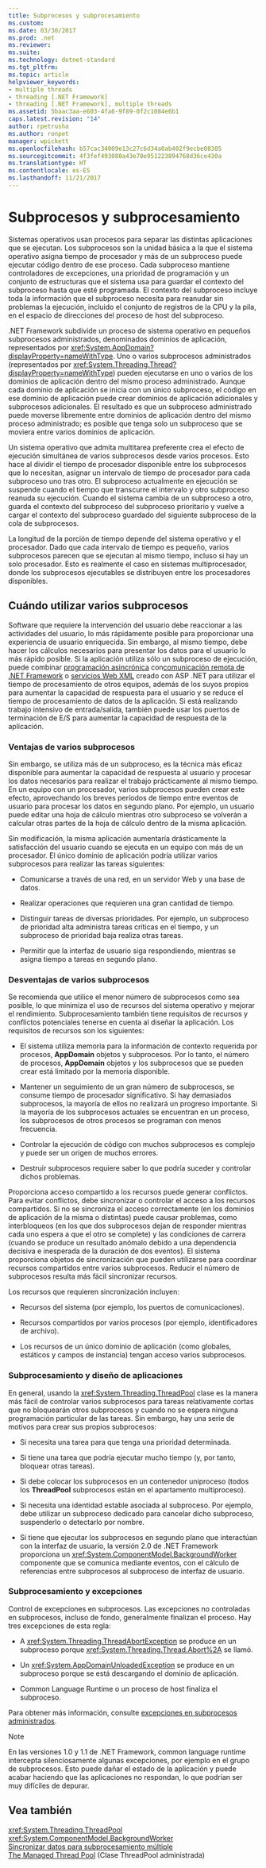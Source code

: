 ```yaml
---
title: Subprocesos y subprocesamiento
ms.custom: 
ms.date: 03/30/2017
ms.prod: .net
ms.reviewer: 
ms.suite: 
ms.technology: dotnet-standard
ms.tgt_pltfrm: 
ms.topic: article
helpviewer_keywords:
- multiple threads
- threading [.NET Framework]
- threading [.NET Framework], multiple threads
ms.assetid: 5baac3aa-e603-4fa6-9f89-0f2c1084e6b1
caps.latest.revision: "14"
author: rpetrusha
ms.author: ronpet
manager: wpickett
ms.openlocfilehash: b57cac34009e13c27c6d34a0ab402f9ecbe08305
ms.sourcegitcommit: 4f3fef493080a43e70e951223894768d36ce430a
ms.translationtype: HT
ms.contentlocale: es-ES
ms.lasthandoff: 11/21/2017
---
```

# <a name="threads-and-threading"></a>Subprocesos y subprocesamiento
Sistemas operativos usan procesos para separar las distintas aplicaciones que se ejecutan. Los subprocesos son la unidad básica a la que el sistema operativo asigna tiempo de procesador y más de un subproceso puede ejecutar código dentro de ese proceso. Cada subproceso mantiene controladores de excepciones, una prioridad de programación y un conjunto de estructuras que el sistema usa para guardar el contexto del subproceso hasta que esté programada. El contexto del subproceso incluye toda la información que el subproceso necesita para reanudar sin problemas la ejecución, incluido el conjunto de registros de la CPU y la pila, en el espacio de direcciones del proceso de host del subproceso.  
  
 .NET Framework subdivide un proceso de sistema operativo en pequeños subprocesos administrados, denominados dominios de aplicación, representados por <xref:System.AppDomain?displayProperty=nameWithType>. Uno o varios subprocesos administrados (representados por <xref:System.Threading.Thread?displayProperty=nameWithType>) pueden ejecutarse en uno o varios de los dominios de aplicación dentro del mismo proceso administrado. Aunque cada dominio de aplicación se inicia con un único subproceso, el código en ese dominio de aplicación puede crear dominios de aplicación adicionales y subprocesos adicionales. El resultado es que un subproceso administrado puede moverse libremente entre dominios de aplicación dentro del mismo proceso administrado; es posible que tenga solo un subproceso que se moviera entre varios dominios de aplicación.  
  
 Un sistema operativo que admita multitarea preferente crea el efecto de ejecución simultánea de varios subprocesos desde varios procesos. Esto hace al dividir el tiempo de procesador disponible entre los subprocesos que lo necesitan, asignar un intervalo de tiempo de procesador para cada subproceso uno tras otro. El subproceso actualmente en ejecución se suspende cuando el tiempo que transcurre el intervalo y otro subproceso reanuda su ejecución. Cuando el sistema cambia de un subproceso a otro, guarda el contexto del subproceso del subproceso prioritario y vuelve a cargar el contexto del subproceso guardado del siguiente subproceso de la cola de subprocesos.  
  
 La longitud de la porción de tiempo depende del sistema operativo y el procesador. Dado que cada intervalo de tiempo es pequeño, varios subprocesos parecen que se ejecutan al mismo tiempo, incluso si hay un solo procesador. Esto es realmente el caso en sistemas multiprocesador, donde los subprocesos ejecutables se distribuyen entre los procesadores disponibles.  
  
## <a name="when-to-use-multiple-threads"></a>Cuándo utilizar varios subprocesos  
 Software que requiere la intervención del usuario debe reaccionar a las actividades del usuario, lo más rápidamente posible para proporcionar una experiencia de usuario enriquecida. Sin embargo, al mismo tiempo, debe hacer los cálculos necesarios para presentar los datos para el usuario lo más rápido posible. Si la aplicación utiliza sólo un subproceso de ejecución, puede combinar [programación asincrónica](../../../docs/standard/asynchronous-programming-patterns/calling-synchronous-methods-asynchronously.md) con[comunicación remota de .NET Framework](http://msdn.microsoft.com/en-us/eccb1d31-0a22-417a-97fd-f4f1f3aa4462) o [servicios Web XML](http://msdn.microsoft.com/en-us/1e64af78-d705-4384-b08d-591a45f4379c) creado con ASP .NET para utilizar el tiempo de procesamiento de otros equipos, además de los suyos propios para aumentar la capacidad de respuesta para el usuario y se reduce el tiempo de procesamiento de datos de la aplicación. Si está realizando trabajo intensivo de entrada/salida, también puede usar los puertos de terminación de E/S para aumentar la capacidad de respuesta de la aplicación.  
  
### <a name="advantages-of-multiple-threads"></a>Ventajas de varios subprocesos  
 Sin embargo, se utiliza más de un subproceso, es la técnica más eficaz disponible para aumentar la capacidad de respuesta al usuario y procesar los datos necesarios para realizar el trabajo prácticamente al mismo tiempo. En un equipo con un procesador, varios subprocesos pueden crear este efecto, aprovechando los breves períodos de tiempo entre eventos de usuario para procesar los datos en segundo plano. Por ejemplo, un usuario puede editar una hoja de cálculo mientras otro subproceso se volverán a calcular otras partes de la hoja de cálculo dentro de la misma aplicación.  
  
 Sin modificación, la misma aplicación aumentaría drásticamente la satisfacción del usuario cuando se ejecuta en un equipo con más de un procesador. El único dominio de aplicación podría utilizar varios subprocesos para realizar las tareas siguientes:  
  
-   Comunicarse a través de una red, en un servidor Web y una base de datos.  
  
-   Realizar operaciones que requieren una gran cantidad de tiempo.  
  
-   Distinguir tareas de diversas prioridades. Por ejemplo, un subproceso de prioridad alta administra tareas críticas en el tiempo, y un subproceso de prioridad baja realiza otras tareas.  
  
-   Permitir que la interfaz de usuario siga respondiendo, mientras se asigna tiempo a tareas en segundo plano.  
  
### <a name="disadvantages-of-multiple-threads"></a>Desventajas de varios subprocesos  
 Se recomienda que utilice el menor número de subprocesos como sea posible, lo que minimiza el uso de recursos del sistema operativo y mejorar el rendimiento. Subprocesamiento también tiene requisitos de recursos y conflictos potenciales tenerse en cuenta al diseñar la aplicación. Los requisitos de recursos son los siguientes:  
  
-   El sistema utiliza memoria para la información de contexto requerida por procesos, **AppDomain** objetos y subprocesos. Por lo tanto, el número de procesos, **AppDomain** objetos y los subprocesos que se pueden crear está limitado por la memoria disponible.  
  
-   Mantener un seguimiento de un gran número de subprocesos, se consume tiempo de procesador significativo. Si hay demasiados subprocesos, la mayoría de ellos no realizará un progreso importante. Si la mayoría de los subprocesos actuales se encuentran en un proceso, los subprocesos de otros procesos se programan con menos frecuencia.  
  
-   Controlar la ejecución de código con muchos subprocesos es complejo y puede ser un origen de muchos errores.  
  
-   Destruir subprocesos requiere saber lo que podría suceder y controlar dichos problemas.  
  
 Proporciona acceso compartido a los recursos puede generar conflictos. Para evitar conflictos, debe sincronizar o controlar el acceso a los recursos compartidos. Si no se sincroniza el acceso correctamente (en los dominios de aplicación de la misma o distintas) puede causar problemas, como interbloqueos (en los que dos subprocesos dejan de responder mientras cada uno espera a que el otro se complete) y las condiciones de carrera (cuando se produce un resultado anómalo debido a una dependencia decisiva e inesperada de la duración de dos eventos). El sistema proporciona objetos de sincronización que pueden utilizarse para coordinar recursos compartidos entre varios subprocesos. Reducir el número de subprocesos resulta más fácil sincronizar recursos.  
  
 Los recursos que requieren sincronización incluyen:  
  
-   Recursos del sistema (por ejemplo, los puertos de comunicaciones).  
  
-   Recursos compartidos por varios procesos (por ejemplo, identificadores de archivo).  
  
-   Los recursos de un único dominio de aplicación (como globales, estáticos y campos de instancia) tengan acceso varios subprocesos.  
  
### <a name="threading-and-application-design"></a>Subprocesamiento y diseño de aplicaciones  
 En general, usando la <xref:System.Threading.ThreadPool> clase es la manera más fácil de controlar varios subprocesos para tareas relativamente cortas que no bloquearán otros subprocesos y cuando no se espera ninguna programación particular de las tareas. Sin embargo, hay una serie de motivos para crear sus propios subprocesos:  
  
-   Si necesita una tarea para que tenga una prioridad determinada.  
  
-   Si tiene una tarea que podría ejecutar mucho tiempo (y, por tanto, bloquear otras tareas).  
  
-   Si debe colocar los subprocesos en un contenedor uniproceso (todos los **ThreadPool** subprocesos están en el apartamento multiproceso).  
  
-   Si necesita una identidad estable asociada al subproceso. Por ejemplo, debe utilizar un subproceso dedicado para cancelar dicho subproceso, suspenderlo o detectarlo por nombre.  
  
-   Si tiene que ejecutar los subprocesos en segundo plano que interactúan con la interfaz de usuario, la versión 2.0 de .NET Framework proporciona un <xref:System.ComponentModel.BackgroundWorker> componente que se comunica mediante eventos, con el cálculo de referencias entre subprocesos al subproceso de interfaz de usuario.  
  
### <a name="threading-and-exceptions"></a>Subprocesamiento y excepciones  
 Control de excepciones en subprocesos. Las excepciones no controladas en subprocesos, incluso de fondo, generalmente finalizan el proceso. Hay tres excepciones de esta regla:  
  
-   A <xref:System.Threading.ThreadAbortException> se produce en un subproceso porque <xref:System.Threading.Thread.Abort%2A> se llamó.  
  
-   Un <xref:System.AppDomainUnloadedException> se produce en un subproceso porque se está descargando el dominio de aplicación.  
  
-   Common Language Runtime o un proceso de host finaliza el subproceso.  
  
 Para obtener más información, consulte [excepciones en subprocesos administrados](../../../docs/standard/threading/exceptions-in-managed-threads.md).  
  
> [!NOTE]
>  En las versiones 1.0 y 1.1 de .NET Framework, common language runtime intercepta silenciosamente algunas excepciones, por ejemplo en el grupo de subprocesos. Esto puede dañar el estado de la aplicación y puede acabar haciendo que las aplicaciones no respondan, lo que podrían ser muy difíciles de depurar.  
  
## <a name="see-also"></a>Vea también  
 <xref:System.Threading.ThreadPool>  
 <xref:System.ComponentModel.BackgroundWorker>  
 [Sincronizar datos para subprocesamiento múltiple](../../../docs/standard/threading/synchronizing-data-for-multithreading.md)  
 [The Managed Thread Pool](../../../docs/standard/threading/the-managed-thread-pool.md) (Clase ThreadPool administrada)
